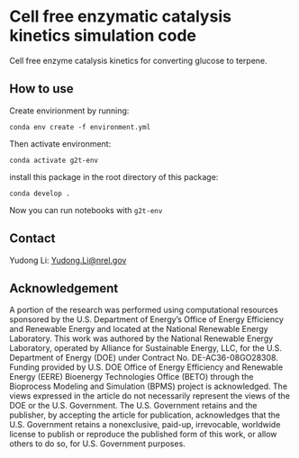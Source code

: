 # Cell free enzymatic catalysis kinetics simulation code
Cell free enzyme catalysis kinetics for converting glucose to terpene.  

## How to use

Create envirionment by running:

`conda env create -f environment.yml`

Then activate environment:

`conda activate g2t-env`

install this package in the root directory of this package:

`conda develop .`

Now you can run notebooks with `g2t-env`

## Contact
Yudong Li: Yudong.Li@nrel.gov


## Acknowledgement
A portion of the research was performed using computational resources sponsored by the U.S. Department of Energy’s Office of Energy Efficiency and Renewable Energy and located at the National Renewable Energy Laboratory. This work was authored by the National Renewable Energy Laboratory, operated by Alliance for Sustainable Energy, LLC, for the U.S. Department of Energy (DOE) under Contract No. DE-AC36-08GO28308. Funding provided by U.S. DOE Office of Energy Efficiency and Renewable Energy (EERE) Bioenergy Technologies Office (BETO) through the Bioprocess Modeling and Simulation (BPMS) project is acknowledged. The views expressed in the article do not necessarily represent the views of the DOE or the U.S. Government. The U.S. Government retains and the publisher, by accepting the article for publication, acknowledges that the U.S. Government retains a nonexclusive, paid-up, irrevocable, worldwide license to publish or reproduce the published form of this work, or allow others to do so, for U.S. Government purposes.